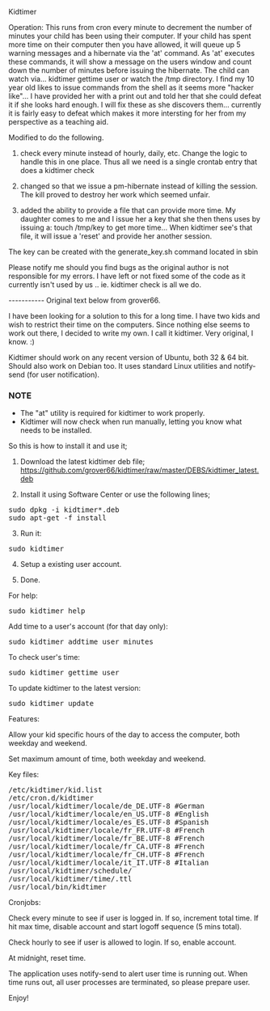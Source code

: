 Kidtimer

Operation: This runs from cron every minute to decrement the number of minutes your child has been using their computer.  If your child has spent more time on their computer then you have allowed, it will queue up 5 warning messages and a hibernate via the 'at' command.  As 'at' executes these commands, it will show a message on the users window and count down the number of minutes before issuing the hibernate. The child can watch via... kidtimer gettime user or watch the /tmp directory.  I find my 10 year old likes to issue commands from the shell as it seems more "hacker like"... I have provided her with a print out and told her that she could defeat it if she looks hard enough. I will fix these as she discovers them... currently it is fairly easy to defeat which makes it more intersting for her from my perspective as a teaching aid.

Modified to do the following.

1) check every minute instead of hourly, daily, etc.  Change the logic to
   handle this in one place.  Thus all we need is a single crontab entry that
   does a kidtimer check

2) changed so that we issue a pm-hibernate instead of killing the session. The kill proved to destroy her work which seemed unfair.

3) added the ability to provide a file that can provide more time.  My daughter comes to me and I issue her a key that she then thens uses by issuing a: touch /tmp/key to get more time... When kidtimer see's that file, it will issue a 'reset' and provide her another session.

The key can be created with the generate_key.sh command located in sbin

Please notify me should you find bugs as the original author is not responsible for my errors. I have left or not fixed some of the code as it currently isn't used by us .. ie. kidtimer check is all we do.


----------- Original text below from grover66.

I have been looking for a solution to this for a long time. I have two kids and wish to restrict their time on the computers. Since nothing else seems to work out there, I decided to write my own. I call it kidtimer. Very original, I know. :)

Kidtimer should work on any recent version of Ubuntu, both 32 & 64 bit. Should also work on Debian too. It uses standard Linux utilities and notify-send (for user notification).

### NOTE ###
* The "at" utility is required for kidtimer to work properly.
* Kidtimer will now check when run manually, letting you know what needs to be installed.

So this is how to install it and use it;

1. Download the latest kidtimer deb file;
https://github.com/grover66/kidtimer/raw/master/DEBS/kidtimer_latest.deb

2. Install it using Software Center or use the following lines;
<pre>
sudo dpkg -i kidtimer*.deb
sudo apt-get -f install
</pre>

3. Run it:
<pre>
sudo kidtimer
</pre>

4. Setup a existing user account.

5. Done.

For help:
<pre>
sudo kidtimer help
</pre>

Add time to a user's account (for that day only):
<pre>
sudo kidtimer addtime user minutes
</pre>

To check user's time:
<pre>
sudo kidtimer gettime user
</pre>

To update kidtimer to the latest version:
<pre>
sudo kidtimer update
</pre>


Features:

Allow your kid specific hours of the day to access the computer, both weekday and weekend.

Set maximum amount of time, both weekday and weekend.

Key files:
<pre>
/etc/kidtimer/kid.list
/etc/cron.d/kidtimer
/usr/local/kidtimer/locale/de_DE.UTF-8 #German
/usr/local/kidtimer/locale/en_US.UTF-8 #English
/usr/local/kidtimer/locale/es_ES.UTF-8 #Spanish
/usr/local/kidtimer/locale/fr_FR.UTF-8 #French
/usr/local/kidtimer/locale/fr_BE.UTF-8 #French
/usr/local/kidtimer/locale/fr_CA.UTF-8 #French
/usr/local/kidtimer/locale/fr_CH.UTF-8 #French
/usr/local/kidtimer/locale/it_IT.UTF-8 #Italian
/usr/local/kidtimer/schedule/<user>
/usr/local/kidtimer/time/<user>.ttl
/usr/local/bin/kidtimer
</pre>

Cronjobs:

Check every minute to see if user is logged in. If so, increment total time. If hit max time, disable account and start logoff sequence (5 mins total).

Check hourly to see if user is allowed to login. If so, enable account.

At midnight, reset time.

The application uses notify-send to alert user time is running out. When time runs out, all user processes are terminated, so please prepare user.

Enjoy!
